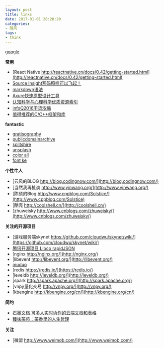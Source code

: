 ```yaml
---
layout: post
title: links
date: 2017-01-01 20:20:20
categories:
- 随风
tags:
- think
---
```


[google](https://busca.uol.com.br/)

**常用**
- [React Native http://reactnative.cn/docs/0.42/getting-started.html](http://reactnative.cn/docs/0.42/getting-started.html)
- [Source Insight写码照样可以飞起！](http://whileme.com/tools/article/2017/03/01/source-insight)
- [markdown语法](http://whileme.com/markdown/2015/01/11/markdown/)
- [Axure快速原型设计工具](http://www.axure.com.cn/)
- [认知科学与心理科学优质资源索引](http://www.yangzhiping.com/info/resources.html)
- [infoQ2016干货浓缩](http://mp.weixin.qq.com/s?__biz=MjM5MDE0Mjc4MA==&mid=2650995140&idx=1&sn=0e2968a7b352cbf36c5000aa1c5516c3&chksm=bdbf01978ac888815f01820fad600f472f528b95c8560fba982986b2c3687167a210f8961096&mpshare=1&scene=23&srcid=1230lTxWHxirqqgonNvwc5Xq#rd)
- [值得推荐的C/C++框架和库](http://www.ezlippi.com/blog/2014/12/c-open-project.html)

**fantastic**

- [gratisography](http://www.gratisography.com/)
- [publicdomainarchive](http://publicdomainarchive.com/)
- [splitshire](https://www.splitshire.com)
- [unsplash](https://unsplash.com/)
- [color all](http://www.sneakers.com.cn/special/colorall.htm)
- [font ke](www.fontke.com)

**个性牛人**

- [云风的BLOG http://blog.codingnow.com/](http://blog.codingnow.com/)
- [当然我再扯淡 http://www.yinwang.org/](http://www.yinwang.org/)
- [陈硕的Blog http://www.cppblog.com/Solstice/](http://www.cppblog.com/Solstice)
- [酷壳 http://coolshell.cn/](http://coolshell.cn/)
- [zhuweisky http://www.cnblogs.com/zhuweisky/](http://www.cnblogs.com/zhuweisky/)

**关注的开源项目**

- [游戏服务端skynet https://github.com/cloudwu/skynet/wiki/](https://github.com/cloudwu/skynet/wiki/)
- [腾讯开源项目 Libco rapidJSON](http://code.tencent.com/)
- [nginx http://nginx.org/](http://nginx.org/)
- [libevent http://libevent.org/](http://libevent.org/)
- [muduo](http://www.cppblog.com/Solstice/category/15951.html)
- [redis https://redis.io/](https://redis.io/)
- [leveldb http://leveldb.org/](http://leveldb.org/)
- [spark http://spark.apache.org/](http://spark.apache.org/)
- [vnpy量化交易 http://vnpy.org/](http://vnpy.org/)
- [kbengine http://kbengine.org/cn/](http://kbengine.org/cn/)

**简约**

- [石墨文档 可多人实时协作的云端文档和表格](https://shimo.im/)
- [臻味茶苑：茶香里的人生哲理](https://www.douban.com/note/444379289/)

**关注**

- [微盟 http://www.weimob.com/](http://www.weimob.com/)